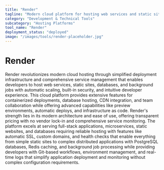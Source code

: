 ```yaml
---
title: "Render"
tagline: "Modern cloud platform for hosting web services and static sites"
category: "Development & Technical Tools"
subcategory: "Hosting Platforms"
tool_name: "Render"
deployment_status: "deployed"
image: "/images/tools/render-placeholder.jpg"
---
```


# Render

Render revolutionizes modern cloud hosting through simplified deployment infrastructure and comprehensive service management that enables developers to host web services, static sites, databases, and background jobs with automatic scaling, built-in security, and intuitive developer experience. This cloud platform provides extensive features for containerized deployments, database hosting, CDN integration, and team collaboration while offering advanced capabilities like preview environments, automatic deploys, and infrastructure as code. Render's strength lies in its modern architecture and ease of use, offering transparent pricing with no vendor lock-in and comprehensive service monitoring. The platform excels at serving full-stack applications, microservices, static websites, and databases requiring reliable hosting with features like automatic SSL, custom domains, and health checks that enable everything from simple static sites to complex distributed applications with PostgreSQL databases, Redis caching, and background job processing while providing developers with Git-based workflows, environment management, and real-time logs that simplify application deployment and monitoring without complex configuration requirements.